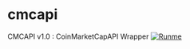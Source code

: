 # cmcapi
CMCAPI v1.0 : CoinMarketCapAPI Wrapper
[![Runme](https://runme.io/static/button.svg)](https://runme.io/run?app_id=720d5157-41cd-4aea-8a4e-9cca18ea62c4)
